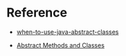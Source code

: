 
# Reference
- [when-to-use-java-abstract-classes](https://dzone.com/articles/when-to-use-java-abstract-classes)

- [Abstract Methods and Classes](https://docs.oracle.com/javase/tutorial/java/IandI/abstract.html)